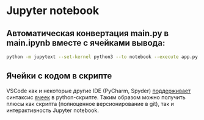 # Jupyter notebook

## Автоматическая конвертация main.py в main.ipynb вместе с ячейками вывода:

```bash
python -m jupytext --set-kernel python3 --to notebook --execute app.py
```

## Ячейки с кодом в скрипте

VSCode как и некоторые другие IDE (PyCharm, Spyder) [поддерживает](https://code.visualstudio.com/docs/python/jupyter-support-py#_jupyter-code-cells) синтаксис [ячеек](https://jupytext.readthedocs.io/en/latest/formats-scripts.html) в python-скрипте. Таким образом можно получить плюсы как скрипта (полноценное версионирование в git), так и интерактивность Jupyter notebook.
